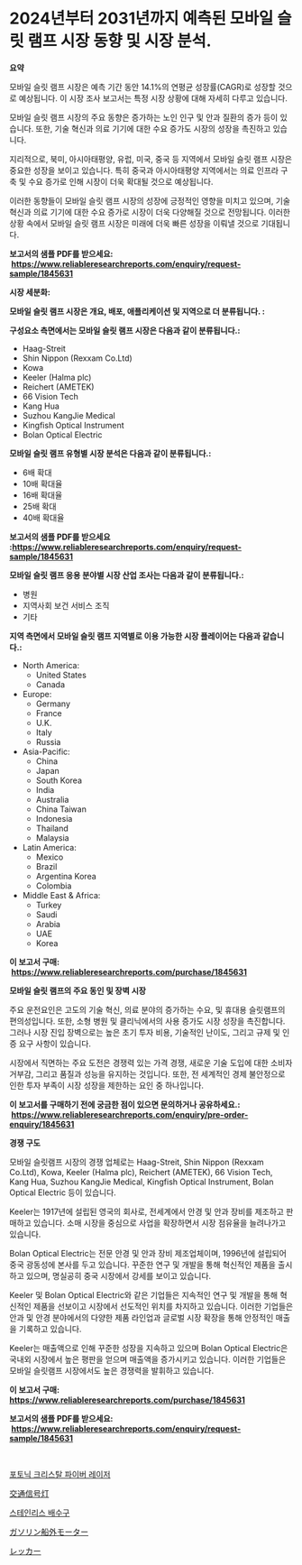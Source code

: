 <p><h1>2024년부터 2031년까지 예측된 모바일 슬릿 램프 시장 동향 및 시장 분석.</h1></p><p><strong>요약</strong></p>
<p><p>모바일 슬릿 램프 시장은 예측 기간 동안 14.1%의 연평균 성장률(CAGR)로 성장할 것으로 예상됩니다. 이 시장 조사 보고서는 특정 시장 상황에 대해 자세히 다루고 있습니다.</p><p>모바일 슬릿 램프 시장의 주요 동향은 증가하는 노인 인구 및 안과 질환의 증가 등이 있습니다. 또한, 기술 혁신과 의료 기기에 대한 수요 증가도 시장의 성장을 촉진하고 있습니다.</p><p>지리적으로, 북미, 아시아태평양, 유럽, 미국, 중국 등 지역에서 모바일 슬릿 램프 시장은 중요한 성장을 보이고 있습니다. 특히 중국과 아시아태평양 지역에서는 의료 인프라 구축 및 수요 증가로 인해 시장이 더욱 확대될 것으로 예상됩니다.</p><p>이러한 동향들이 모바일 슬릿 램프 시장의 성장에 긍정적인 영향을 미치고 있으며, 기술 혁신과 의료 기기에 대한 수요 증가로 시장이 더욱 다양해질 것으로 전망됩니다. 이러한 상황 속에서 모바일 슬릿 램프 시장은 미래에 더욱 빠른 성장을 이뤄낼 것으로 기대됩니다.</p></p>
<p><strong>보고서의 샘플 PDF를 받으세요: &nbsp;<a href="https://www.reliableresearchreports.com/enquiry/request-sample/1845631">https://www.reliableresearchreports.com/enquiry/request-sample/1845631</a></strong></p>
<p><strong>시장 세분화:</strong></p>
<p><strong> 모바일 슬릿 램프 시장은 개요, 배포, 애플리케이션 및 지역으로 더 분류됩니다. :</strong></p>
<p><strong>구성요소 측면에서는 모바일 슬릿 램프 시장은 다음과 같이 분류됩니다.:</strong></p>
<p><ul><li>Haag-Streit</li><li>Shin Nippon (Rexxam Co.Ltd)</li><li>Kowa</li><li>Keeler (Halma plc)</li><li>Reichert (AMETEK)</li><li>66 Vision Tech</li><li>Kang Hua</li><li>Suzhou KangJie Medical</li><li>Kingfish Optical Instrument</li><li>Bolan Optical Electric</li></ul></p>
<p><strong> 모바일 슬릿 램프 유형별 시장 분석은 다음과 같이 분류됩니다.:</strong></p>
<p><ul><li>6배 확대</li><li>10배 확대율</li><li>16배 확대율</li><li>25배 확대</li><li>40배 확대율</li></ul></p>
<p><strong>보고서의 샘플 PDF를 받으세요 :<a href="https://www.reliableresearchreports.com/enquiry/request-sample/1845631">https://www.reliableresearchreports.com/enquiry/request-sample/1845631</a></strong></p>
<p><strong> 모바일 슬릿 램프 응용 분야별 시장 산업 조사는 다음과 같이 분류됩니다.:</strong></p>
<p><ul><li>병원</li><li>지역사회 보건 서비스 조직</li><li>기타</li></ul></p>
<p><strong>지역 측면에서 모바일 슬릿 램프 지역별로 이용 가능한 시장 플레이어는 다음과 같습니다.:</strong></p>
<p><ul>
    <li>
        North America:
        <ul>
            <li>United States</li>
            <li>Canada</li>
        </ul>
    </li>
    <li>
        Europe:
        <ul>
            <li>Germany</li>
            <li>France</li>
            <li>U.K.</li>
            <li>Italy</li>
            <li>Russia</li>
        </ul>
    </li>
    <li>
        Asia-Pacific:
        <ul>
            <li>China</li>
            <li>Japan</li>
            <li>South Korea</li>
            <li>India</li>
            <li>Australia</li>
            <li>China Taiwan</li>
            <li>Indonesia</li>
            <li>Thailand</li>
            <li>Malaysia</li>
        </ul>
    </li>
    <li>
        Latin America:
        <ul>
            <li>Mexico</li>
            <li>Brazil</li>
            <li>Argentina Korea</li>
            <li>Colombia</li>
        </ul>
    </li>
    <li>
        Middle East & Africa:
        <ul>
            <li>Turkey</li>
            <li>Saudi</li>
            <li>Arabia</li>
            <li>UAE</li>
            <li>Korea</li>
        </ul>
    </li>
    </ul></p>
<p><strong>이 보고서 구매: &nbsp;<a href="https://www.reliableresearchreports.com/purchase/1845631">https://www.reliableresearchreports.com/purchase/1845631</a></strong></p>
<p><strong>모바일 슬릿 램프의 주요 동인 및 장벽 시장</strong></p>
<p><p>주요 운전요인은 고도의 기술 혁신, 의료 분야의 증가하는 수요, 및 휴대용 슬릿램프의 편의성입니다. 또한, 소형 병원 및 클리닉에서의 사용 증가도 시장 성장을 촉진합니다. 그러나 시장 진입 장벽으로는 높은 초기 투자 비용, 기술적인 난이도, 그리고 규제 및 인증 요구 사항이 있습니다.</p><p>시장에서 직면하는 주요 도전은 경쟁력 있는 가격 경쟁, 새로운 기술 도입에 대한 소비자 거부감, 그리고 품질과 성능을 유지하는 것입니다. 또한, 전 세계적인 경제 불안정으로 인한 투자 부족이 시장 성장을 제한하는 요인 중 하나입니다.</p></p>
<p><strong>이 보고서를 구매하기 전에 궁금한 점이 있으면 문의하거나 공유하세요.: &nbsp;<a href="https://www.reliableresearchreports.com/enquiry/pre-order-enquiry/1845631">https://www.reliableresearchreports.com/enquiry/pre-order-enquiry/1845631</a></strong></p>
<p><strong>경쟁 구도</strong></p>
<p><p>모바일 슬릿램프 시장의 경쟁 업체로는 Haag-Streit, Shin Nippon (Rexxam Co.Ltd), Kowa, Keeler (Halma plc), Reichert (AMETEK), 66 Vision Tech, Kang Hua, Suzhou KangJie Medical, Kingfish Optical Instrument, Bolan Optical Electric 등이 있습니다.</p><p>Keeler는 1917년에 설립된 영국의 회사로, 전세계에서 안경 및 안과 장비를 제조하고 판매하고 있습니다. 소매 시장을 중심으로 사업을 확장하면서 시장 점유율을 늘려나가고 있습니다.</p><p>Bolan Optical Electric는 전문 안경 및 안과 장비 제조업체이며, 1996년에 설립되어 중국 광동성에 본사를 두고 있습니다. 꾸준한 연구 및 개발을 통해 혁신적인 제품을 출시하고 있으며, 명실공히 중국 시장에서 강세를 보이고 있습니다.</p><p>Keeler 및 Bolan Optical Electric와 같은 기업들은 지속적인 연구 및 개발을 통해 혁신적인 제품을 선보이고 시장에서 선도적인 위치를 차지하고 있습니다. 이러한 기업들은 안과 및 안경 분야에서의 다양한 제품 라인업과 글로벌 시장 확장을 통해 안정적인 매출을 기록하고 있습니다.</p><p>Keeler는 매출액으로 인해 꾸준한 성장을 지속하고 있으며 Bolan Optical Electric은 국내외 시장에서 높은 평판을 얻으며 매출액을 증가시키고 있습니다. 이러한 기업들은 모바일 슬릿램프 시장에서도 높은 경쟁력을 발휘하고 있습니다.</p></p>
<p><strong>이 보고서 구매: &nbsp; <a href="https://www.reliableresearchreports.com/purchase/1845631">https://www.reliableresearchreports.com/purchase/1845631</a></strong></p>
<p><strong>보고서의 샘플 PDF를 받으세요: &nbsp;<a href="https://www.reliableresearchreports.com/enquiry/request-sample/1845631">https://www.reliableresearchreports.com/enquiry/request-sample/1845631</a></strong><strong></strong></p>
<p>&nbsp;</p>
<p><p><a href="https://medium.com/@conradkirrlin76575/%EA%B4%91%EA%B2%B0%EC%A0%95-%EC%84%AC%EC%9C%A0-%EB%A0%88%EC%9D%B4%EC%A0%80-%EC%8B%9C%EC%9E%A5-%EA%B2%BD%EC%9F%81-%EB%B6%84%EC%84%9D-%EC%8B%9C%EC%9E%A5-%EB%8F%99%ED%96%A5-%EB%B0%8F-2031%EB%85%84%EA%B9%8C%EC%A7%80%EC%9D%98-%EC%98%88%EC%B8%A1-2be09bdf3b10">포토닉 크리스탈 파이버 레이저</a></p><p><a href="https://medium.com/@reyeshowell655/%E4%BF%A1%E5%8F%B7%E6%A9%9F%E5%B8%82%E5%A0%B4-%E5%B8%82%E5%A0%B4%E3%82%B7%E3%82%A7%E3%82%A2-%E5%B8%82%E5%A0%B4%E5%8B%95%E5%90%91-%E5%B0%86%E6%9D%A5%E3%81%AE%E6%88%90%E9%95%B7%E3%82%92%E6%8E%A2%E3%82%8B-7505bedb5d90">交通信号灯</a></p><p><a href="https://github.com/vsnao330707/Market-Research-Report-List-1/blob/main/3643032190555.md">스테인리스 배수구</a></p><p><a href="https://github.com/zjkmgcs938405/Market-Research-Report-List-1/blob/main/4952999190770.md">ガソリン船外モーター</a></p><p><a href="https://medium.com/@reyeshowell655/%E3%83%AC%E3%83%83%E3%82%AB%E3%83%BC%E5%B8%82%E5%A0%B4%E3%82%B7%E3%82%A7%E3%82%A2%E3%81%AE%E9%80%B2%E5%8C%96%E3%81%A8%E5%B8%82%E5%A0%B4%E6%88%90%E9%95%B7%E3%83%88%E3%83%AC%E3%83%B3%E3%83%892024%E5%B9%B4-2031%E5%B9%B4-de0a5baf9673">レッカー</a></p></p>